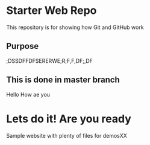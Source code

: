 # Starter Web Repo

This repository is for showing how Git and GitHub work

## Purpose
;DSSDFFDFSERERWE;R;F,F,DF;,DF
## This is done in master branch
Hello How ae you
# Lets do it! Are you ready


Sample website with plenty of files for demosXX
